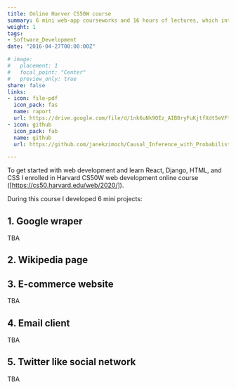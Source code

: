 ```yaml
---
title: Online Harver CS50W course
summary: 6 mini web-app courseworks and 16 hours of lectures, which introduced me to web development.
weight: 1
tags:
- Software_Development
date: "2016-04-27T00:00:00Z"

# image:
#   placement: 1
#   focal_point: "Center"
#   preview_only: true
share: false
links:
- icon: file-pdf
  icon_pack: fas
  name: raport
  url: https://drive.google.com/file/d/1nk6uNk9OEz_AIB0ryFuKjtfXdt5eVFtR/view
- icon: github
  icon_pack: fab
  name: github
  url: https://github.com/janekzimoch/Causal_Inference_with_Probabilistic_Modelling/blob/main/L48Project.ipynb

---
```


To get started with web development and learn React, Django, HTML, and CSS I enrolled in Harvard CS50W web development online course ([https://cs50.harvard.edu/web/2020/]). 

During this course I developed 6 mini projects:

## 1. Google wraper
TBA

## 2. Wikipedia page

## 3. E-commerce website
TBA

## 4. Email client
TBA

## 5. Twitter like social network
TBA
